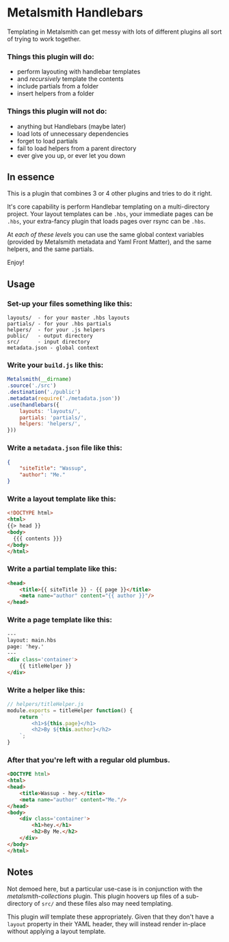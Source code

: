 # Metalsmith Handlebars

Templating in Metalsmith can get messy with lots of different plugins all sort
of trying to work together.

### Things this plugin will do:

- perform layouting with handlebar templates
- and _recursively_ template the contents
- include partials from a folder
- insert helpers from a folder

### Things this plugin will not do:

- anything but Handlebars (maybe later)
- load lots of unnecessary dependencies
- forget to load partials
- fail to load helpers from a parent directory
- ever give you up, or ever let you down


## In essence

This is a plugin that combines 3 or 4 other plugins and tries to do it right.

It's core capability is perform Handlebar templating on a multi-directory
project. Your layout templates can be `.hbs`, your immediate pages can be
`.hbs`, your extra-fancy plugin that loads pages over rsync can be `.hbs`.

At _each of these levels_ you can use the same global context variables
(provided by Metalsmith metadata and Yaml Front Matter), and the same helpers,
and the same partials.

Enjoy!


## Usage

### Set-up your files something like this:

```
layouts/  - for your master .hbs layouts
partials/ - for your .hbs partials
helpers/  - for your .js helpers
public/   - output directory
src/      - input directory
metadata.json - global context
```

### Write your `build.js` like this:
```js
Metalsmith(__dirname)
.source('./src')
.destination('./public')
.metadata(require('./metadata.json'))
.use(handlebars({
    layouts: 'layouts/',
    partials: 'partials/',
    helpers: 'helpers/',
}))

```


### Write a `metadata.json` file like this:
```json
{
    "siteTitle": "Wassup",
    "author": "Me."
}
```

### Write a layout template like this:

```html
<!DOCTYPE html>
<html>
{{> head }}
<body>
  {{{ contents }}}
</body>
</html>
```

### Write a partial template like this:
```html
<head>
    <title>{{ siteTitle }} - {{ page }}</title>
    <meta name="author" content="{{ author }}"/>
</head>
```

### Write a page template like this:

```html
---
layout: main.hbs
page: 'hey.'
---
<div class='container'>
    {{ titleHelper }}
</div>
```

### Write a helper like this:

```js
// helpers/titleHelper.js
module.exports = titleHelper function() {
    return `
        <h1>${this.page}</h1>
        <h2>By ${this.author}</h2>
    `;
}
```


### After that you're left with a regular old plumbus.

```html
<DOCTYPE html>
<html>
<head>
    <title>Wassup - hey.</title>
    <meta name="author" content="Me."/>
</head>
<body>
    <div class='container'>
        <h1>hey.</h1>
        <h2>By Me.</h2>
    </div>
</body>
</html>
```


## Notes

Not demoed here, but a particular use-case is in conjunction with
the _metalsmith-collections_ plugin. This plugin hoovers up files of a
sub-directory of `src/` and these files also may need templating.

This plugin _will_ template these appropriately. Given that they don't have
a `layout` property in their YAML header, they will instead render in-place
without applying a layout template.
